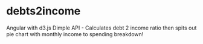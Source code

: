 # debts2income
Angular with d3.js Dimple API - Calculates debt 2 income ratio then spits out pie chart with monthly income to spending breakdown!
